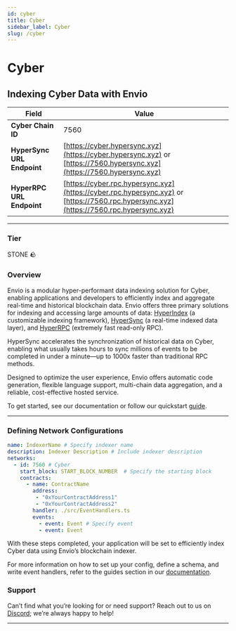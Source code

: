 ```yaml
---
id: cyber
title: Cyber
sidebar_label: Cyber
slug: /cyber
---
```


# Cyber

## Indexing Cyber Data with Envio

| **Field**                     | **Value**                                                                                          |
|-------------------------------|----------------------------------------------------------------------------------------------------|
| **Cyber Chain ID**     | 7560                                                                                            |
| **HyperSync URL Endpoint**    | [https://cyber.hypersync.xyz](https://cyber.hypersync.xyz) or [https://7560.hypersync.xyz](https://7560.hypersync.xyz) |
| **HyperRPC URL Endpoint**     | [https://cyber.rpc.hypersync.xyz](https://cyber.rpc.hypersync.xyz) or [https://7560.rpc.hypersync.xyz](https://7560.rpc.hypersync.xyz) |

---

### Tier

STONE 🪨

### Overview

Envio is a modular hyper-performant data indexing solution for Cyber, enabling applications and developers to efficiently index and aggregate real-time and historical blockchain data. Envio offers three primary solutions for indexing and accessing large amounts of data: [HyperIndex](/docs/HyperIndex/overview) (a customizable indexing framework), [HyperSync](/docs/HyperSync/overview) (a real-time indexed data layer), and [HyperRPC](/docs/HyperRPC/overview-hyperrpc) (extremely fast read-only RPC).

HyperSync accelerates the synchronization of historical data on Cyber, enabling what usually takes hours to sync millions of events to be completed in under a minute—up to 1000x faster than traditional RPC methods.

Designed to optimize the user experience, Envio offers automatic code generation, flexible language support, multi-chain data aggregation, and a reliable, cost-effective hosted service.

To get started, see our documentation or follow our quickstart [guide](/docs/HyperIndex/contract-import).

---

### Defining Network Configurations

```yaml
name: IndexerName # Specify indexer name
description: Indexer Description # Include indexer description
networks:
  - id: 7560 # Cyber  
    start_block: START_BLOCK_NUMBER  # Specify the starting block
    contracts:
      - name: ContractName
        address:
         - "0xYourContractAddress1"
         - "0xYourContractAddress2"
        handler: ./src/EventHandlers.ts
        events:
          - event: Event # Specify event
          - event: Event
```

With these steps completed, your application will be set to efficiently index Cyber data using Envio’s blockchain indexer.

For more information on how to set up your config, define a schema, and write event handlers, refer to the guides section in our [documentation](/docs/HyperIndex/configuration-file).

### Support

Can’t find what you’re looking for or need support? Reach out to us on [Discord](https://discord.com/invite/Q9qt8gZ2fX); we’re always happy to help!

---
